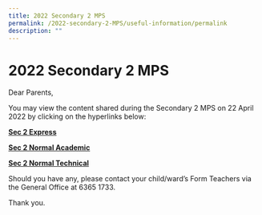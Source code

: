 ```yaml
---
title: 2022 Secondary 2 MPS
permalink: /2022-secondary-2-MPS/useful-information/permalink
description: ""
---
```

2022 Secondary 2 MPS
====================

Dear Parents,

You may view the content shared during the Secondary 2 MPS on 22 April 2022 by clicking on the hyperlinks below:

[**Sec 2 Express**](https://admiraltysec.moe.edu.sg/qql/slot/u752/2022/Sec%202%20MPS%20Slides/Sec%202%20MPS%202022%20Ex_website.pdf)

[**Sec 2 Normal Academic**](https://admiraltysec.moe.edu.sg/qql/slot/u752/2022/Sec%202%20MPS%20Slides/Sec%202%20MPS%202022%20NA_website.pdf)

[**Sec 2 Normal Technical**](https://admiraltysec.moe.edu.sg/qql/slot/u752/2022/Sec%202%20MPS%20Slides/Sec%202%20MPS%202022%20NT_website.pdf)

Should you have any, please contact your child/ward’s Form Teachers via the General Office at 6365 1733.

Thank you.